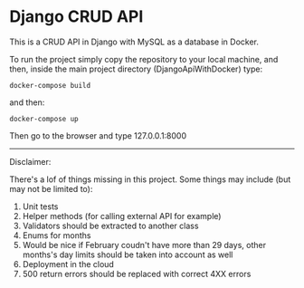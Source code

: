 # Django CRUD API

This is a CRUD API in Django with MySQL as a database in Docker.

To run the project simply copy the repository to your local machine, and then, inside the main project directory (DjangoApiWithDocker) type:

`docker-compose build`

and then:

`docker-compose up`

Then go to the browser and type 127.0.0.1:8000

---

Disclaimer:

There's a lof of things missing in this project. Some things may include (but may not be limited to):

1. Unit tests
2. Helper methods (for calling external API for example)
3. Validators should be extracted to another class
4. Enums for months
5. Would be nice if February coudn't have more than 29 days, other months's day limits should be taken into account as well
6. Deployment in the cloud
7. 500 return errors should be replaced with correct 4XX errors
